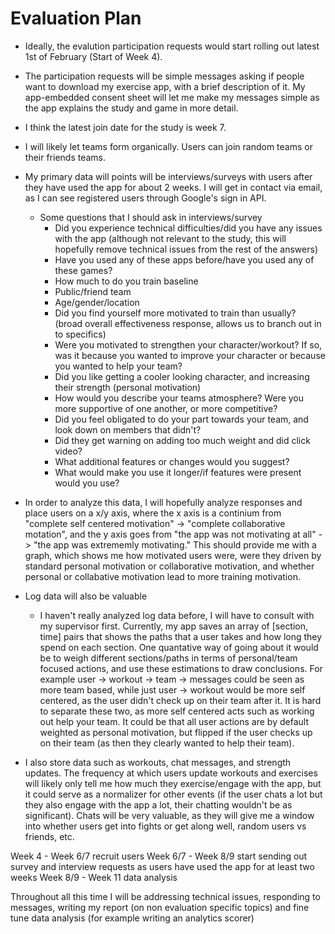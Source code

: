# Evaluation Plan

- Ideally, the evalution participation requests would start rolling out latest 1st of February (Start of Week 4).
- The participation requests will be simple messages asking if people want to download my exercise app, with a brief description of it. My app-embedded consent sheet will let me make my messages simple as the app explains the study and game in more detail.
- I think the latest join date for the study is week 7.
- I will likely let teams form organically. Users can join random teams or their friends teams.

- My primary data will points will be interviews/surveys with users after they have used the app for about 2 weeks. I will get in contact via email, as I can see registered users through Google's sign in API.
  - Some questions that I should ask in interviews/survey
    - Did you experience technical difficulties/did you have any issues with the app (although not relevant to the study, this will hopefully remove technical issues from the rest of the answers)
    - Have you used any of these apps before/have you used any of these games?
    - How much to do you train baseline
    - Public/friend team
    - Age/gender/location
    - Did you find yourself more motivated to train than usually? (broad overall effectiveness response, allows us to branch out in to specifics)
    - Were you motivated to strengthen your character/workout? If so, was it because you wanted to improve your character or because you wanted to help your team?
    - Did you like getting a cooler looking character, and increasing their strength (personal motivation)
    - How would you describe your teams atmosphere? Were you more supportive of one another, or more competitive?
    - Did you feel obligated to do your part towards your team, and look down on members that didn't?
    - Did they get warning on adding too much weight and did click video?
    - What additional features or changes would you suggest?
    - What would make you use it longer/if features were present would you use?

- In order to analyze this data, I will hopefully analyze responses and place users on a x/y axis, where the x axis is a continium from "complete self centered motivation" -> "complete collaborative motation", and the y axis goes from "the app was not motivating at all" -> "the app was extrememly motivating." This should provide me with a graph, which shows me how motivated users were, were they driven by standard personal motivation or collaborative motivation, and whether personal or collabative motivation lead to more training motivation.

- Log data will also be valuable
  - I haven't really analyzed log data before, I will have to consult with my supervisor first. Currently, my app saves an array of [section, time] pairs that shows the paths that a user takes and how long they spend on each section. One quantative way of going about it would be to weigh different sections/paths in terms of personal/team focused actions, and use these estimations to draw conclusions. For example user -> workout -> team -> messages could be seen as more team based, while just user -> workout would be more self centered, as the user didn't check up on their team after it. It is hard to separate these two, as more self centered acts such as working out help your team. It could be that all user actions are by default weighted as personal motivation, but flipped if the user checks up on their team (as then they clearly wanted to help their team).

- I also store data such as workouts, chat messages, and strength updates. The frequency at which users update workouts and exercises will likely only tell me how much they exercise/engage with the app, but it could serve as a normalizer for other events (if the user chats a lot but they also engage with the app a lot, their chatting wouldn't be as significant). Chats will be very valuable, as they will give me a window into whether users get into fights or get along well, random users vs friends, etc.

Week 4 - Week 6/7 recruit users 
Week 6/7 - Week 8/9 start sending out survey and interview requests as users have used the app for at least two weeks
Week 8/9 - Week 11 data analysis

Throughout all this time I will be addressing technical issues, responding to messages, writing my report (on non evaluation specific topics) and fine tune data analysis (for example writing an analytics scorer)

